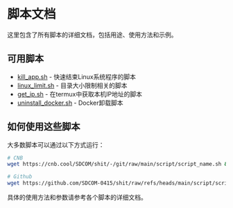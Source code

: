 # 脚本文档

这里包含了所有脚本的详细文档，包括用途、使用方法和示例。

## 可用脚本

- [kill_app.sh](./kill_app.md) - 快速结束Linux系统程序的脚本
- [linux_limit.sh](./linux_limit.md) - 目录大小限制相关的脚本
- [get_ip.sh](./get_ip.md) - 在termux中获取本机IP地址的脚本
- [uninstall_docker.sh](./uninstall_docker.md) - Docker卸载脚本

## 如何使用这些脚本

大多数脚本可以通过以下方式运行：

```bash
# CNB
wget https://cnb.cool/SDCOM/shit/-/git/raw/main/script/script_name.sh && sudo chmod +x ./script_name.sh && sudo ./script_name.sh

# Github
wget https://github.com/SDCOM-0415/shit/raw/refs/heads/main/script/script_name.sh && sudo chmod +x ./script_name.sh && sudo ./script_name.sh
```

具体的使用方法和参数请参考各个脚本的详细文档。